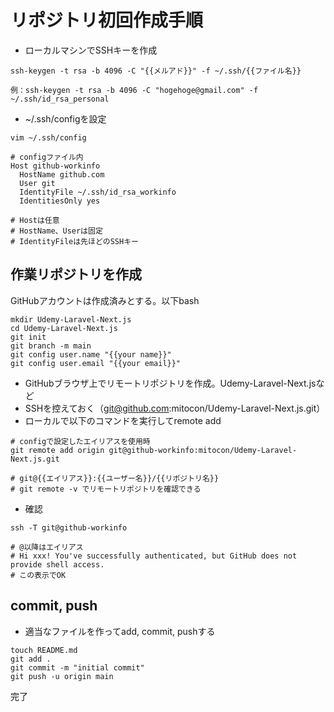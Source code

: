 # リポジトリ初回作成手順

- ローカルマシンでSSHキーを作成
```
ssh-keygen -t rsa -b 4096 -C "{{メルアド}}" -f ~/.ssh/{{ファイル名}}

例：ssh-keygen -t rsa -b 4096 -C "hogehoge@gmail.com" -f ~/.ssh/id_rsa_personal
```
- ~/.ssh/configを設定
```
vim ~/.ssh/config
```
```
# configファイル内
Host github-workinfo
  HostName github.com
  User git
  IdentityFile ~/.ssh/id_rsa_workinfo
  IdentitiesOnly yes

# Hostは任意
# HostName、Userは固定
# IdentityFileは先ほどのSSHキー
```

## 作業リポジトリを作成
GitHubアカウントは作成済みとする。以下bash
```
mkdir Udemy-Laravel-Next.js
cd Udemy-Laravel-Next.js
git init
git branch -m main
git config user.name "{{your name}}"
git config user.email "{{your email}}"
```

- GitHubブラウザ上でリモートリポジトリを作成。Udemy-Laravel-Next.jsなど
- SSHを控えておく（git@github.com:mitocon/Udemy-Laravel-Next.js.git）
- ローカルで以下のコマンドを実行してremote add
```
# configで設定したエイリアスを使用時
git remote add origin git@github-workinfo:mitocon/Udemy-Laravel-Next.js.git

# git@{{エイリアス}}:{{ユーザー名}}/{{リポジトリ名}}
# git remote -v でリモートリポジトリを確認できる
```

- 確認
```
ssh -T git@github-workinfo

# @以降はエイリアス
# Hi xxx! You've successfully authenticated, but GitHub does not provide shell access.
# この表示でOK
```

## commit, push
- 適当なファイルを作ってadd, commit, pushする
```
touch README.md
git add .
git commit -m "initial commit"
git push -u origin main
```

完了